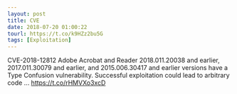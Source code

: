 ```yaml
---
layout: post
title: CVE
date: 2018-07-20 01:00:22
tourl: https://t.co/k9HZz2bu5G
tags: [Exploitation]
---
```

CVE-2018-12812 Adobe Acrobat and Reader 2018.011.20038 and earlier, 2017.011.30079 and earlier, and 2015.006.30417 and earlier versions have a Type Confusion vulnerability. Successful exploitation could lead to arbitrary code ... https://t.co/rHMVXo3xcD